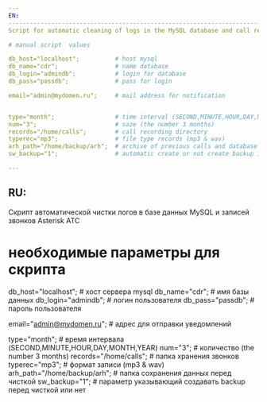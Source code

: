 ```yaml
---
EN:
---------------------------------------------------------------------------------------------
Script for automatic cleaning of logs in the MySQL database and call records of Asterisk PBX.

# manual script  values

db_host="localhost";          # host mysql
db_name="cdr";                # name database
db_login="admindb";           # login for database
db_pass="passdb";             # pass for login

email="admin@mydomen.ru";     # mail address for notification


type="month";                 # time interval (SECOND,MINUTE,HOUR,DAY,MONTH,YEAR)
num="3";                      # saze (the number 3 months)
records="/home/calls";        # call recording directory
typerec="mp3";                # file type records (mp3 & wav)
arh_path="/home/backup/arh";  # archive of previous calls and database
sw_backup="1";                # automatic create or not create backup 1-yes,0-no

---
```

RU:
---------------------------------------------------------------------------------------------
Скрипт автоматической чистки логов в базе данных MySQL и записей звонков Asterisk АТС

# необходимые параметры для скрипта

db_host="localhost";          # хост сервера mysql
db_name="cdr";                # имя базы данных
db_login="admindb";           # логин пользователя
db_pass="passdb";             # пароль пользователя

email="admin@mydomen.ru";     # адрес для отправки уведомлений


type="month";                 # время интервала (SECOND,MINUTE,HOUR,DAY,MONTH,YEAR)
num="3";                      # количество (the number 3 months)
records="/home/calls";        # папка хранения звонков
typerec="mp3";                # формат записи (mp3 & wav)
arh_path="/home/backup/arh";  # папка сохранения данных перед чисткой
sw_backup="1";                # параметр указывающий создавать backup перед чисткой или нет

